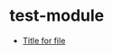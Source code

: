 <!-- this entire file is auto-generated -->

# test-module

<!-- optional markdown-notes-tree directory description starts here -->

<!-- optional markdown-notes-tree directory description ends here -->

- [Title for file](file.md)
